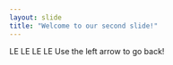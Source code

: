 ```yaml
---
layout: slide
title: "Welcome to our second slide!"
---
```

LE LE LE LE
Use the left arrow to go back!
